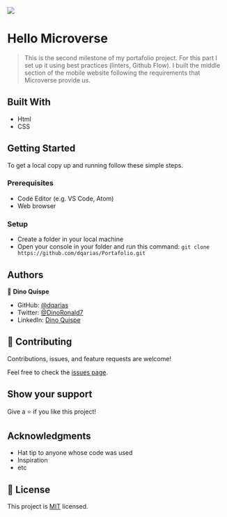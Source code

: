 ![](https://img.shields.io/badge/Microverse-blueviolet)

# Hello Microverse

> This is the second milestone of my portafolio project. For this part I set up it using best practices (linters, Github Flow). I built the middle section of the mobile website following the requirements that Microverse provide us.

## Built With

- Html
- CSS

## Getting Started

To get a local copy up and running follow these simple steps.

### Prerequisites

- Code Editor (e.g. VS Code, Atom)
- Web browser 

### Setup

- Create a folder in your local machine
- Open your console in your folder and run this command: `git clone https://github.com/dqarias/Portafolio.git`

## Authors

👤 **Dino Quispe**

- GitHub: [@dqarias](https://github.com/dqarias)
- Twitter: [@DinoRonald7](https://twitter.com/DinoRonald7?t=Zanx9DXMEG9C_PNF3woZFg&s=08)
- LinkedIn: [Dino Quispe](https://www.linkedin.com/in/dino-ronald-quispe-arias-8ba72174/)

## 🤝 Contributing

Contributions, issues, and feature requests are welcome!

Feel free to check the [issues page](../../issues/).

## Show your support

Give a ⭐️ if you like this project!

## Acknowledgments

- Hat tip to anyone whose code was used
- Inspiration
- etc

## 📝 License

This project is [MIT](./MIT.md) licensed.
